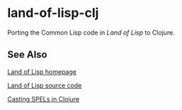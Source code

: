 land-of-lisp-clj
================

Porting the Common Lisp code in *Land of Lisp* to Clojure.

See Also
--------

[Land of Lisp homepage][1]

[Land of Lisp source code][3]

[Casting SPELs in Clojure][2]

[1]: http://landoflisp.com
[2]: http://www.lisperati.com/clojure-spels/casting.html
[3]: http://landoflisp.com/source.html
